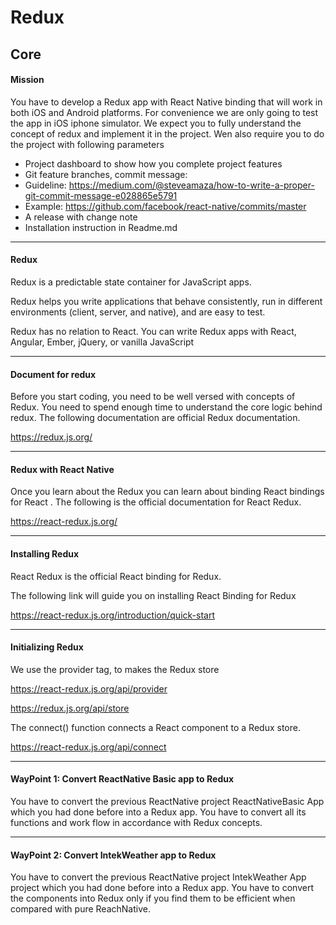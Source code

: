 # Redux
## Core

#### Mission

You have to develop a Redux app with React Native binding that will work in both iOS and Android platforms. For convenience we are only going to test the app in iOS iphone simulator. We expect you to fully understand the concept of redux and implement it in the project. Wen also require you to do the project with following parameters

* Project dashboard to show how you complete project features
* Git feature branches, commit message:
* Guideline: https://medium.com/@steveamaza/how-to-write-a-proper-git-commit-message-e028865e5791
* Example: https://github.com/facebook/react-native/commits/master
* A release with change note
* Installation instruction in Readme.md

---
#### Redux

Redux is a predictable state container for JavaScript apps.

Redux helps you write applications that behave consistently, run in different environments (client, server, and native), and are easy to test. 

 Redux has no relation to React. You can write Redux apps with React, Angular, Ember, jQuery, or vanilla JavaScript

---
#### Document for redux

Before you start coding, you need to be well versed with concepts of Redux. You need to spend enough time to understand the core logic behind redux. The following documentation are official Redux documentation.

https://redux.js.org/

---
#### Redux with React Native

Once you learn about the Redux you can learn about binding React bindings for React . The following is the official documentation for React Redux.

https://react-redux.js.org/

---
#### Installing Redux

React Redux is the official React binding for Redux.

The following link will guide you on installing React Binding for Redux

https://react-redux.js.org/introduction/quick-start

---
#### Initializing Redux

We use the provider tag,<Provider />  to makes the Redux store

https://react-redux.js.org/api/provider

https://redux.js.org/api/store

The connect() function connects a React component to a Redux store.

https://react-redux.js.org/api/connect

---
#### WayPoint 1: Convert ReactNative Basic app to Redux

You have to convert the previous ReactNative project ReactNativeBasic App which you had done before into a Redux app. You have to convert all its functions and work flow in accordance with Redux concepts.

---
#### WayPoint 2: Convert IntekWeather app to Redux

You have to convert the previous ReactNative project IntekWeather App project which you had done before into a Redux app. You have to convert the components into Redux only if you find them to be efficient when compared with pure ReachNative.